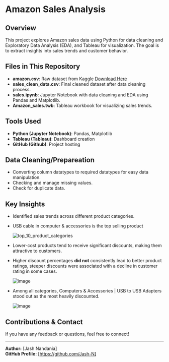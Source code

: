 # Amazon Sales Analysis

## Overview
This project explores Amazon sales data using Python for data cleaning and Exploratory Data Analysis (EDA), and Tableau for visualization. The goal is to extract insights into sales trends and customer behavior.

## Files in This Repository
- **amazon.csv**: Raw dataset from Kaggle [Download Here](https://www.kaggle.com/code/mehakiftikhar/amazon-sales-dataset-eda)
- **sales_clean_data.csv**: Final cleaned dataset after data cleaning process.
- **sales.ipynb**: Jupyter Notebook with data cleaning and EDA using Pandas and Matplotlib.
- **Amazon_sales.twb**: Tableau workbook for visualizing sales trends.

## Tools Used
- **Python (Jupyter Notebook)**: Pandas, Matplotlib
- **Tableau (Tableau)**: Dashboard creation
- **GitHub (Github)**: Project hosting

## Data Cleaning/Prepareation 
- Converting column datatypes to required datatypes for easy data manipulation.
- Checking and manage missing values.
- Check for duplicate data.

## Key Insights
- Identified sales trends across different product categories.
- USB cable in computer & accessories is the top selling product
  
    ![top_10_product_categories](https://github.com/user-attachments/assets/7ecdb669-3b3d-4e4e-889e-93e52fdfa993)

- Lower-cost products tend to receive significant discounts, making them attractive to customers.

- Higher discount percentages **did not** consistently lead to better product ratings, steeper discounts were associated with a decline in customer rating in some cases.

    ![image](https://github.com/user-attachments/assets/16b8836e-aed8-49b0-abb5-9278c2f4eb65)
- Among all categories, Computers & Accessories | USB to USB Adapters stood out as the most heavily discounted.

    ![image](https://github.com/user-attachments/assets/49a7d800-8326-4d33-999e-91dac486bb14)


## Contributions & Contact
If you have any feedback or questions, feel free to connect!

---
**Author:** [Jash Nandania]  
**GitHub Profile:** [https://github.com/Jash-N]

